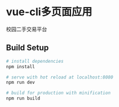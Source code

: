 # vue-cli多页面应用
校园二手交易平台

## Build Setup

``` bash
# install dependencies
npm install

# serve with hot reload at localhost:8080
npm run dev

# build for production with minification
npm run build
```
